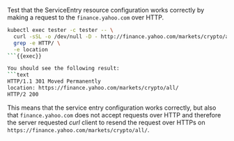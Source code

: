 Test that the ServiceEntry resource configuration works correctly by making a request
to the `finance.yahoo.com` over HTTP.

```bash
kubectl exec tester -c tester -- \
  curl -sSL -o /dev/null -D - http://finance.yahoo.com/markets/crypto/all/ | \
  grep -e HTTP/ \
  -e location
```{{exec}}

You should see the following result:
```text
HTTP/1.1 301 Moved Permanently
location: https://finance.yahoo.com/markets/crypto/all/
HTTP/2 200
```

This means that the service entry configuration works correctly, but also that `finance.yahoo.com` does not accept
requests over HTTP and therefore the server requested *curl* client to resend the
request over HTTPs on `https://finance.yahoo.com/markets/crypto/all/`.
